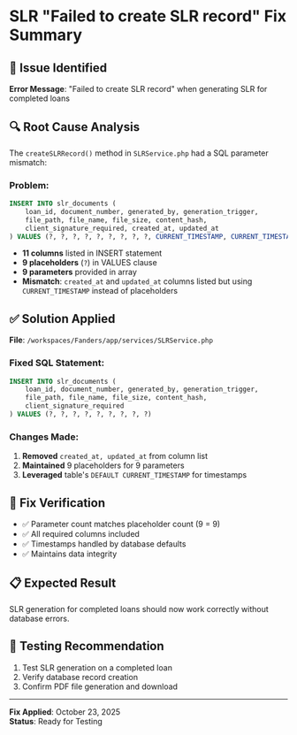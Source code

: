 # SLR "Failed to create SLR record" Fix Summary

## 🐛 Issue Identified
**Error Message**: "Failed to create SLR record" when generating SLR for completed loans

## 🔍 Root Cause Analysis
The `createSLRRecord()` method in `SLRService.php` had a SQL parameter mismatch:

### Problem:
```sql
INSERT INTO slr_documents (
    loan_id, document_number, generated_by, generation_trigger,
    file_path, file_name, file_size, content_hash,
    client_signature_required, created_at, updated_at
) VALUES (?, ?, ?, ?, ?, ?, ?, ?, ?, CURRENT_TIMESTAMP, CURRENT_TIMESTAMP)
```

- **11 columns** listed in INSERT statement  
- **9 placeholders** (`?`) in VALUES clause
- **9 parameters** provided in array
- **Mismatch**: `created_at` and `updated_at` columns listed but using `CURRENT_TIMESTAMP` instead of placeholders

## ✅ Solution Applied
**File**: `/workspaces/Fanders/app/services/SLRService.php`

### Fixed SQL Statement:
```sql
INSERT INTO slr_documents (
    loan_id, document_number, generated_by, generation_trigger,
    file_path, file_name, file_size, content_hash,
    client_signature_required
) VALUES (?, ?, ?, ?, ?, ?, ?, ?, ?)
```

### Changes Made:
1. **Removed** `created_at, updated_at` from column list
2. **Maintained** 9 placeholders for 9 parameters
3. **Leveraged** table's `DEFAULT CURRENT_TIMESTAMP` for timestamps

## 🎯 Fix Verification
- ✅ Parameter count matches placeholder count (9 = 9)
- ✅ All required columns included
- ✅ Timestamps handled by database defaults
- ✅ Maintains data integrity

## 📋 Expected Result
SLR generation for completed loans should now work correctly without database errors.

## 🔧 Testing Recommendation
1. Test SLR generation on a completed loan
2. Verify database record creation
3. Confirm PDF file generation and download

---
**Fix Applied**: October 23, 2025  
**Status**: Ready for Testing